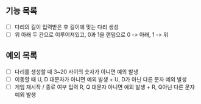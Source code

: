## 기능 목록
- [ ] 다리의 길이 입력받은 후 길이에 맞는 다리 생성
- [ ] 위 아래 두 칸으로 이루어져있고, 0과 1을 랜덤으로 0 -> 아래, 1 -> 위

## 예외 목록
- [ ] 다리를 생성할 때 3~20 사이의 숫자가 아니면 예외 발생
- [ ] 이동할 때 U, D 대문자가 아니면 예외 발생 + U, D가 아닌 다른 문자 예외 발생
- [ ] 게임 재시작 / 종료 여부 입력 R, Q 대문자 아니면 예외 발생 + R, Q아닌 다른 문자 예외 발생